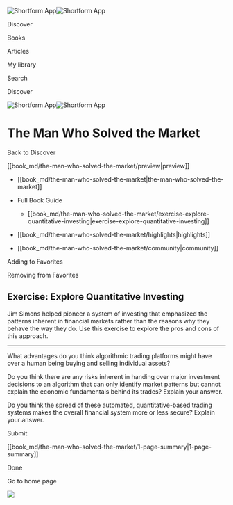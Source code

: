 ![Shortform App](/img/logo.36a2399e.svg)![Shortform App](/img/logo-dark.70c1b072.svg)

Discover

Books

Articles

My library

Search

Discover

![Shortform App](/img/logo.36a2399e.svg)![Shortform App](/img/logo-dark.70c1b072.svg)

# The Man Who Solved the Market

Back to Discover

[[book_md/the-man-who-solved-the-market/preview|preview]]

  * [[book_md/the-man-who-solved-the-market|the-man-who-solved-the-market]]
  * Full Book Guide

    * [[book_md/the-man-who-solved-the-market/exercise-explore-quantitative-investing|exercise-explore-quantitative-investing]]
  * [[book_md/the-man-who-solved-the-market/highlights|highlights]]
  * [[book_md/the-man-who-solved-the-market/community|community]]



Adding to Favorites 

Removing from Favorites 

## Exercise: Explore Quantitative Investing

Jim Simons helped pioneer a system of investing that emphasized the patterns inherent in financial markets rather than the reasons why they behave the way they do. Use this exercise to explore the pros and cons of this approach.

* * *

What advantages do you think algorithmic trading platforms might have over a human being buying and selling individual assets?

Do you think there are any risks inherent in handing over major investment decisions to an algorithm that can only identify market patterns but cannot explain the economic fundamentals behind its trades? Explain your answer.

Do you think the spread of these automated, quantitative-based trading systems makes the overall financial system more or less secure? Explain your answer.

Submit 

[[book_md/the-man-who-solved-the-market/1-page-summary|1-page-summary]]

Done

Go to home page 

![](https://bat.bing.com/action/0?ti=56018282&Ver=2&mid=e29ab098-3adc-45b6-9c4a-7ada7189f670&sid=1711133063fa11eebdec89a8b8ae3bbc&vid=171147a063fa11eea7440fcfeb230d96&vids=0&msclkid=N&pi=0&lg=en-US&sw=800&sh=600&sc=24&nwd=1&tl=Shortform%20%7C%20Book&p=https%3A%2F%2Fwww.shortform.com%2Fapp%2Fbook%2Fthe-man-who-solved-the-market%2Fexercise-explore-quantitative-investing&r=&lt=336&evt=pageLoad&sv=1&rn=471640)
